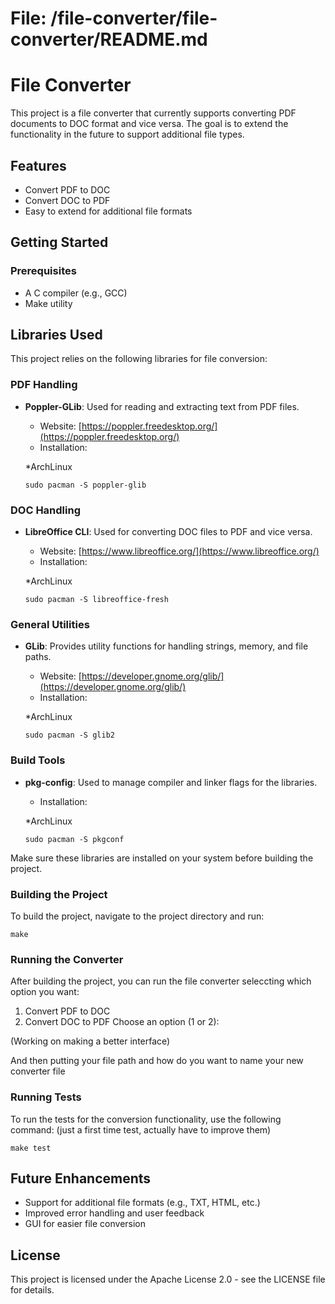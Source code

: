 # File: /file-converter/file-converter/README.md

# File Converter

This project is a file converter that currently supports converting PDF documents to DOC format and vice versa. The goal is to extend the functionality in the future to support additional file types.

## Features

- Convert PDF to DOC
- Convert DOC to PDF
- Easy to extend for additional file formats

## Getting Started

### Prerequisites

- A C compiler (e.g., GCC)
- Make utility

## Libraries Used

This project relies on the following libraries for file conversion:

### PDF Handling
- **Poppler-GLib**: Used for reading and extracting text from PDF files.
  - Website: [https://poppler.freedesktop.org/](https://poppler.freedesktop.org/)
  - Installation: 
  
  *ArchLinux

  ```
  sudo pacman -S poppler-glib
  ```   

### DOC Handling
- **LibreOffice CLI**: Used for converting DOC files to PDF and vice versa.
  - Website: [https://www.libreoffice.org/](https://www.libreoffice.org/)
  - Installation: 
  
  *ArchLinux

  ```
  sudo pacman -S libreoffice-fresh
  ```  

### General Utilities
- **GLib**: Provides utility functions for handling strings, memory, and file paths.
  - Website: [https://developer.gnome.org/glib/](https://developer.gnome.org/glib/)
  - Installation: 
  
  *ArchLinux

  ```
  sudo pacman -S glib2
  ``` 

### Build Tools
- **pkg-config**: Used to manage compiler and linker flags for the libraries.
  - Installation: 

  *ArchLinux

  ```
  sudo pacman -S pkgconf
  ``` 

Make sure these libraries are installed on your system before building the project.

### Building the Project

To build the project, navigate to the project directory and run:

```
make
```

### Running the Converter

After building the project, you can run the file converter seleccting which option you want:

1. Convert PDF to DOC
2. Convert DOC to PDF
Choose an option (1 or 2): 

(Working on making a better interface)

And then putting your file path and how do you want to name your new converter file


### Running Tests

To run the tests for the conversion functionality, use the following command:
(just a first time test, actually have to improve them)

```
make test
```

## Future Enhancements

- Support for additional file formats (e.g., TXT, HTML, etc.)
- Improved error handling and user feedback
- GUI for easier file conversion

## License

This project is licensed under the Apache License 2.0 - see the LICENSE file for details.